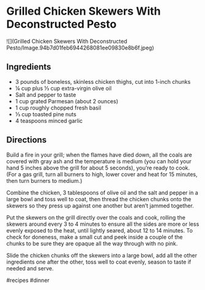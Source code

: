 # Grilled Chicken Skewers With Deconstructed Pesto
![](Grilled Chicken Skewers With Deconstructed Pesto/Image.94b7d01feb6944268081ee09830e8b6f.jpeg)

## Ingredients
* 3  pounds of boneless, skinless chicken thighs, cut into 1-inch chunks
* ¼  cup plus ⅓ cup extra-virgin olive oil
* Salt and pepper to taste
* 1  cup grated Parmesan (about 2 ounces)
* 1  cup roughly chopped fresh basil
* ⅓  cup toasted pine nuts
* 4  teaspoons minced garlic

## Directions
Build a fire in your grill; when the flames have died down, all the coals are covered with gray ash and the temperature is medium (you can hold your hand 5 inches above the grill for about 5 seconds), you’re ready to cook. (For a gas grill, turn all burners to high, lower cover and heat for 15 minutes, then turn burners to medium.)

Combine the chicken, 3 tablespoons of olive oil and the salt and pepper in a large bowl and toss well to coat, then thread the chicken chunks onto the skewers so they press up against one another but aren’t jammed together.

Put the skewers on the grill directly over the coals and cook, rolling the skewers around every 3 to 4 minutes to ensure all the sides are more or less evenly exposed to the heat, until lightly seared, about 12 to 14 minutes. To check for doneness, make a small cut and peek inside a couple of the chunks to be sure they are opaque all the way through with no pink.

Slide the chicken chunks off the skewers into a large bowl, add all the other ingredients one after the other, toss well to coat evenly, season to taste if needed and serve.

#recipes #dinner